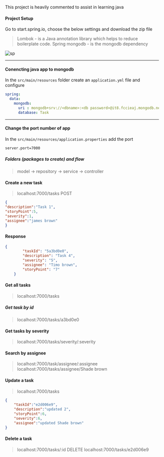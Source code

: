 
This project is heavily commented to assist in learning java

#### Project Setup 
Go to start.spring.io, choose the below settings and download the zip file

> Lombok - is a Java annotation library which helps to reduce boilerplate code.
> Spring mongodb - is the mongodb dependency

![sp](https://user-images.githubusercontent.com/70065792/203532402-e6f8eed6-9b9e-4116-a5eb-052605dedb0d.png)



---

#### Conencting java app to mongodb
In the `src/main/resources` folder create an `application.yml` file and configure
```yml
spring:
  data:
    mongodb:
      uri : mongodb+srv://<dbname>:<db password>@it8.fccieaj.mongodb.net/?retryWrites=true&w=majority
      database: Task
```

---

#### Change the port number of app
In the `src/main/resources/application.properties` add the port
```
server.port=7000

```

##### Folders (packages to create) and flow
> model -> repository -> service -> controller

#### Create a new task
> localhost:7000/tasks POST
```json
{
"description":"Task 1",
"storyPoint":5,
"severity":1,
"assignee":"james brown"
}
```
#### Response
```json
{
        "taskId": "5a3bd0e0",
        "description": "Task 4",
        "severity": "5",
        "assignee": "Timo brown",
        "storyPoint": "7"
    }
```


#### Get all tasks
> localhost:7000/tasks

##### Get task by id
> localhost:7000/tasks/a3bd0e0


#### Get tasks by severity
> localhost:7000/tasks/severity/:severity

#### Search by assignee
> localhost:7000/task/assignee/:assignee
> localhost:7000/tasks/assignee/Shade brown

#### Update a task
> localhost:7000/tasks
```json
{
    "taskId":"e2d006e9",
    "description":"updated 2",
    "storyPoint":6,
    "severity":6,
    "assignee":"updated Shade brown"
}
```

#### Delete a task
> localhost:7000/tasks/:id DELETE
> localhost:7000/tasks/e2d006e9

